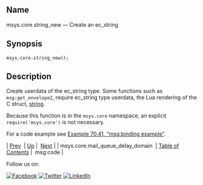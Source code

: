 <a name="lua.ref.msys.core.string_new"></a>
## Name

msys.core.string_new — Create an ec_string

<a name="idp15734416"></a>
## Synopsis

`msys.core.string_new();`

<a name="idp15736208"></a>
## Description

Create userdata of the ec_string type. Some functions such as `msg:get_envelope2`, require ec_string type userdata, the Lua rendering of the C struct, [string](https://support.messagesystems.com/docs/web-c-api/structs.string.php).

Because this function is in the `msys.core` namespace, an explicit `require('msys.core')` is not necessary.

For a code example see [Example 70.41, “msg:binding example”](lua.ref.msg_binding.php#lua.ref.msg_binding.example "Example 70.41. msg:binding example").

| [Prev](lua.ref.msys.core.mail_queue_delay_domain.php)  | [Up](lua.function.details.php) |  [Next](lua.ref.msg_code.php) |
| msys.core.mail_queue_delay_domain  | [Table of Contents](index.php) |  msg:code |

Follow us on:

[![Facebook](https://support.messagesystems.com/images/icon-facebook.png)](http://www.facebook.com/messagesystems) [![Twitter](https://support.messagesystems.com/images/icon-twitter.png)](http://twitter.com/#!/MessageSystems) [![LinkedIn](https://support.messagesystems.com/images/icon-linkedin.png)](http://www.linkedin.com/company/message-systems)